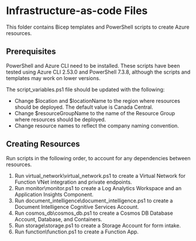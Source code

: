 # Infrastructure-as-code Files

This folder contains Bicep templates and PowerShell scripts to create Azure resources.

## Prerequisites

PowerShell and Azure CLI need to be installed. These scripts have been tested using Azure CLI 2.53.0 and PowerShell 7.3.8, although the scripts and templates may work on lower versions.

The script_variables.ps1 file should be updated with the following:

- Change $location and $locationName to the region where resources should be deployed. The default value is Canada Central.
- Change $resourceGroupName to the name of the Resource Group where resources should be deployed.
- Change resource names to reflect the company naming convention.

## Creating Resources

Run scripts in the following order, to account for any dependencies between resources.

1. Run virtual_network\virtual_network.ps1 to create a Virtual Network for Function VNet integration and private endpoints.
2. Run monitor\monitor.ps1 to create a Log Analytics Workspace and an Application Insights Component.
3. Run document_intelligence\document_intelligence.ps1 to create a Document Intelligence Cognitive Services Account.
4. Run cosmos_db\cosmos_db.ps1 to create a Cosmos DB Database Account, Database, and Containers.
5. Run storage\storage.ps1 to create a Storage Account for form intake.
6. Run function\function.ps1 to create a Function App.